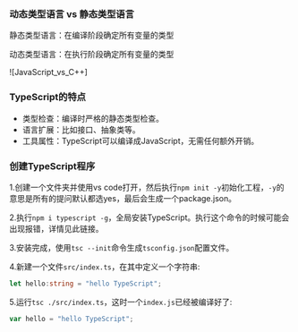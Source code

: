 ### 动态类型语言 vs 静态类型语言

静态类型语言：在编译阶段确定所有变量的类型

动态类型语言：在执行阶段确定所有变量的类型

![JavaScript_vs_C++]

### TypeScript的特点

- 类型检查：编译时严格的静态类型检查。
- 语言扩展：比如接口、抽象类等。
- 工具属性：TypeScript可以编译成JavaScript，无需任何额外开销。



### 创建TypeScript程序

1.创建一个文件夹并使用vs code打开，然后执行`npm init -y`初始化工程，`-y`的意思是所有的提问默认都选yes，最后会生成一个package.json。

2.执行`npm i typescript -g`，全局安装TypeScript。执行这个命令的时候可能会出现报错，详情见此链接。

3.安装完成，使用`tsc --init`命令生成`tsconfig.json`配置文件。

4.新建一个文件`src/index.ts`，在其中定义一个字符串:

```typescript
let hello:string = "hello TypeScript";
```

5.运行`tsc ./src/index.ts`，这时一个`index.js`已经被编译好了:

```javascript
var hello = "hello TypeScript";
```





